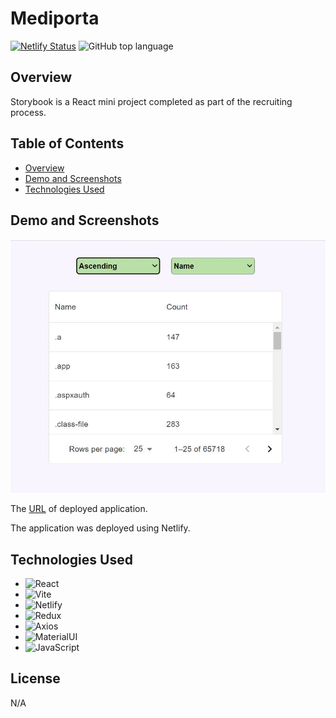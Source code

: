 # Mediporta

[![Netlify Status](https://api.netlify.com/api/v1/badges/e8687fca-03e9-4b03-91de-462e39f21353/deploy-status)](https://mediporta-storybook.netlify.app/)
![GitHub top language](https://img.shields.io/github/languages/top/paulinasiwko/storybook)

## Overview

Storybook is a React mini project completed as part of the recruiting process.

## Table of Contents

- [Overview](#overview)
- [Demo and Screenshots](#demo-and-screenshots)
- [Technologies Used](#technologies-used)

## Demo and Screenshots

![A screenshot of the deployed application](./src/assets/img/screen.JPG)

The [URL](https://mediporta-storybook.netlify.app/) of deployed application.

The application was deployed using Netlify.


## Technologies Used

- ![React](https://img.shields.io/badge/React-20232A?style=for-the-badge&logo=react&logoColor=61DAFB)
- ![Vite](https://img.shields.io/badge/Vite-B73BFE?style=for-the-badge&logo=vite&logoColor=FFD62E)
- ![Netlify](https://img.shields.io/badge/Netlify-00C7B7?style=for-the-badge&logo=netlify&logoColor=white)
- ![Redux](https://img.shields.io/badge/Redux-593D88?style=for-the-badge&logo=redux&logoColor=white)
- ![Axios](https://img.shields.io/badge/axios-671ddf?&style=for-the-badge&logo=axios&logoColor=white)
- ![MaterialUI](https://img.shields.io/badge/Material%20UI-007FFF?style=for-the-badge&logo=mui&logoColor=white)
- ![JavaScript](https://img.shields.io/badge/JavaScript-323330?style=for-the-badge&logo=javascript&logoColor=F7DF1E) 

## License

N/A